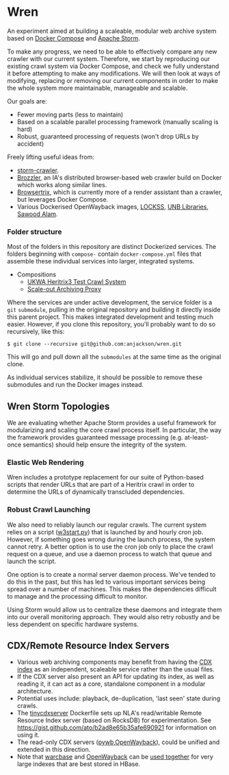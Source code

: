 Wren
====

An experiment aimed at building a scaleable, modular web archive system based on [Docker Compose](https://docs.docker.com/compose/) and [Apache Storm](http://storm.apache.org/).

To make any progress, we need to be able to effectively compare any new crawler with our current system. Therefore, we start by reproducing our existing crawl system via Docker Compose, and check we fully understand it before attempting to make any modifications. We will then look at ways of modifying, replacing or removing our current components in order to make the whole system more maintainable, manageable and scalable.

Our goals are:

- Fewer moving parts (less to maintain)
- Based on a scalable parallel processing framework (manually scaling is hard)
- Robust, guaranteed processing of requests (won't drop URLs by accident)

Freely lifting useful ideas from:

* [storm-crawler](https://github.com/DigitalPebble/storm-crawler).
* [Brozzler](https://github.com/nlevitt/brozzler), an IA's distributed browser-based web crawler build on Docker which works along similar lines.
* [Browsertrix](https://github.com/ikreymer/browsertrix), which is currently more of a render assistant than a crawler, but leverages Docker Compose.
* Various Dockerised OpenWayback images, [LOCKSS](https://hub.docker.com/r/lockss/openwayback/), [UNB Libraries](https://github.com/unb-libraries/docker-openwayback), [Sawood Alam](https://github.com/ibnesayeed/docker-wayback).

### Folder structure ###

Most of the folders in this repository are distinct Dockerized services. The folders beginning with ```compose-``` contain ```docker-compose.yml``` files that assemble these individual services into larger, integrated systems.

* Compositions
    * [UKWA Heritrix3 Test Crawl System](./compose-test-crawler/)
    * [Scale-out Archiving Proxy](./compose-warcprox/)

Where the services are under active development, the service folder is a ```git``` ```submodule```, pulling in the original repository and building it directly inside this parent project. This makes integrated development and testing much easier. However, if you clone this repository, you'll probably want to do so recursively, like this:

    $ git clone --recursive git@github.com:anjackson/wren.git

This will go and pull down all the ```submodules``` at the same time as the original clone.

As individual services stabilize, it should be possible to remove these submodules and run the Docker images instead.


Wren Storm Topologies
---------------------

We are evaluating whether Apache Storm provides a useful framework for modularizing and scaling the core crawl process itself. In particular, the way the framework provides guaranteed message processing (e.g. at-least-once semantics) should help ensure the integrity of the system.

### Elastic Web Rendering ###

Wren includes a prototype replacement for our suite of Python-based scripts that render URLs that are part of a Heritrix crawl in order to determine the URLs of dynamically transcluded dependencies.

### Robust Crawl Launching ###

We also need to reliably launch our regular crawls. The current system relies on a script ([w3start.py](https://github.com/ukwa/python-w3act/blob/master/w3start.py)) that is launched by and hourly cron job. However, if something goes wrong during the launch process, the system cannot retry. A better option is to use the cron job only to place the crawl request on a queue, and use a daemon process to watch that queue and launch the script.

One option is to create a normal server daemon process. We've tended to do this in the past, but this has led to various important services being spread over a number of machines. This makes the dependencies difficult to manage and the processing difficult to monitor.

Using Storm would allow us to centralize these daemons and integrate them into our overall monitoring approach. They would also retry robustly and be less dependent on specific hardware systems.


CDX/Remote Resource Index Servers
---------------------------------

- Various web archiving components may benefit from having the [CDX index](https://archive.org/web/researcher/cdx_file_format.php) as an independent, scaleable service rather than the usual files.
- If the CDX server also present an API for updating its index, as well as reading it, it can act as a core, standalone component in a modular architecture.
- Potential uses include: playback, de-duplication, 'last seen' state during crawls.
- The [tinycdxserver](https://github.com/nla/tinycdxserver) Dockerfile sets up NLA's read/writable Remote Resource Index server (based on RocksDB) for experimentation. See <https://gist.github.com/ato/b2ad8e65b35afe690921> for information on using it.
- The read-only CDX servers ([pywb](https://github.com/ikreymer/pywb/wiki/CDX-Server-API),[OpenWayback](https://github.com/iipc/openwayback/tree/master/wayback-cdx-server-webapp)), could be unified and extended in this direction.
- Note that [warcbase](http://warcbase.org/) and [OpenWayback](https://github.com/iipc/openwayback) can be [used together](https://github.com/lintool/warcbase#waybackwarcbase-integration) for very large indexes that are best stored in HBase.



